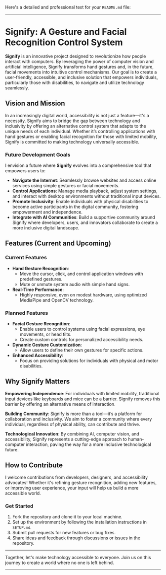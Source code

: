 Here's a detailed and professional text for your `README.md` file:

---

# Signify: A Gesture and Facial Recognition Control System

**Signify** is an innovative project designed to revolutionize how people interact with computers. By leveraging the power of computer vision and artificial intelligence, Signify transforms hand gestures and, in the future, facial movements into intuitive control mechanisms. Our goal is to create a user-friendly, accessible, and inclusive solution that empowers individuals, particularly those with disabilities, to navigate and utilize technology seamlessly.

## Vision and Mission

In an increasingly digital world, accessibility is not just a feature—it's a necessity. Signify aims to bridge the gap between technology and inclusivity by offering an alternative control system that adapts to the unique needs of each individual. Whether it’s controlling applications with hand gestures or enabling facial recognition for those with limited mobility, Signify is committed to making technology universally accessible.

### Future Development Goals
I envision a future where **Signify** evolves into a comprehensive tool that empowers users to:
- **Navigate the Internet**: Seamlessly browse websites and access online services using simple gestures or facial movements.
- **Control Applications**: Manage media playback, adjust system settings, and interact with desktop environments without traditional input devices.
- **Promote Inclusivity**: Enable individuals with physical disabilities to become active participants in the digital community, fostering empowerment and independence.
- **Integrate with AI Communities**: Build a supportive community around Signify where developers, users, and innovators collaborate to create a more inclusive digital landscape.

## Features (Current and Upcoming)

### Current Features
- **Hand Gesture Recognition**:
  - Move the cursor, click, and control application windows with predefined gestures.
  - Mute or unmute system audio with simple hand signs.
- **Real-Time Performance**:
  - Highly responsive, even on modest hardware, using optimized MediaPipe and OpenCV technology.
  
### Planned Features
- **Facial Gesture Recognition**:
  - Enable users to control systems using facial expressions, eye movements, or head tilts.
  - Create custom controls for personalized accessibility needs.
- **Dynamic Gesture Customization**:
  - Allow users to define their own gestures for specific actions.
- **Enhanced Accessibility**:
  - Focus on providing solutions for individuals with physical and motor disabilities.

## Why Signify Matters

**Empowering Independence**: For individuals with limited mobility, traditional input devices like keyboards and mice can be a barrier. Signify removes this barrier by offering an alternative means of interaction.

**Building Community**: Signify is more than a tool—it’s a platform for collaboration and inclusivity. We aim to foster a community where every individual, regardless of physical ability, can contribute and thrive.

**Technological Innovation**: By combining AI, computer vision, and accessibility, Signify represents a cutting-edge approach to human-computer interaction, paving the way for a more inclusive technological future.

## How to Contribute

I welcome contributions from developers, designers, and accessibility advocates! Whether it's refining gesture recognition, adding new features, or improving user experience, your input will help us build a more accessible world.

### Get Started
1. Fork the repository and clone it to your local machine.
2. Set up the environment by following the installation instructions in `SETUP.md`.
3. Submit pull requests for new features or bug fixes. 
4. Share ideas and feedback through discussions or issues in the repository.

---

Together, let's make technology accessible to everyone. Join us on this journey to create a world where no one is left behind.

--- 
